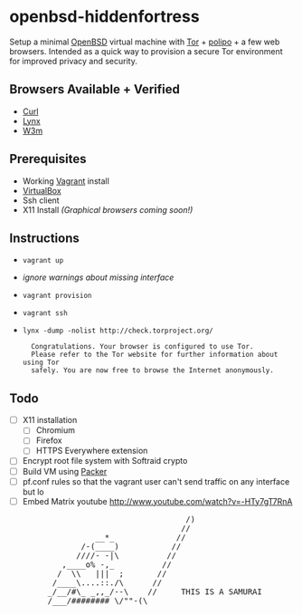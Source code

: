 openbsd-hiddenfortress
====================

Setup a minimal [OpenBSD](http://openbsd.org/) virtual machine with [Tor](https://www.torproject.org/) + [polipo](http://www.pps.univ-paris-diderot.fr/~jch/software/polipo/) + a few web browsers.
Intended as a quick way to provision a secure Tor environment for improved privacy and security.



Browsers Available + Verified
-----------------------------
- [Curl](http://curl.haxx.se/)
- [Lynx](http://lynx.browser.org/)
- [W3m](http://w3m.sourceforge.net/)

Prerequisites
-------------
- Working [Vagrant](http://www.vagrantup.com/) install
- [VirtualBox](https://www.virtualbox.org/)
- Ssh client
- X11 Install _(Graphical browsers coming soon!)_

Instructions
------------
- `vagrant up`
- *ignore warnings about missing interface*
- `vagrant provision`
- `vagrant ssh`
- `lynx -dump -nolist http://check.torproject.org/`

        Congratulations. Your browser is configured to use Tor.
        Please refer to the Tor website for further information about using Tor
        safely. You are now free to browse the Internet anonymously.

Todo
----
- [ ] X11 installation
  - [ ] Chromium
  - [ ] Firefox
  - [ ] HTTPS Everywhere extension
- [ ] Encrypt root file system with Softraid crypto 
- [ ] Build VM using [Packer](http://packer.io/)
- [ ] pf.conf rules so that the vagrant user can't send traffic on any interface but lo
- [ ] Embed Matrix youtube http://www.youtube.com/watch?v=-HTy7gT7RnA
<pre>
                                     /)
                                    //
                  __*_             //
               /-(____)           //
              ////- -|\          //
           ,____o% -,_          //
          /  \\   |||  ;       //
         /____\....::./\      //
        _/__/#\_ _,,_/--\    //     THIS IS A SAMURAI
        /___/######## \/""-(\</
       _/__/ '#######  ""^(/</    NOT A NINJA
     __/ /   ,)))=:=(,    //.
    |,--\   /Q...... /.  (/     SO YOU FUCKING IDIOT BACON ZOMBIE
    /       .Q....../..\         NERDS DON'T EVEN GET STARTED
           /.Q ..../...\
          /......./.....\
          /...../  \.....\
          /_.._./   \..._\
           (` )      (` )
           | /        \ |
           '(          )'
          /+|          |+\
          |,/          \,/  b'ger
</pre>

